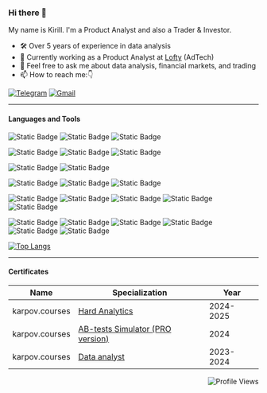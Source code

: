 ### Hi there 👋
My name is Kirill. I'm a Product Analyst and also a Trader & Investor.

- 🛠 Over 5 years of experience in data analysis
- 🔭 Currently working as a Product Analyst at [Lofty](https://lofty.today/) (AdTech)
- 💬 Feel free to ask me about data analysis, financial markets, and trading
- 📫 How to reach me:👇


[![Telegram](https://img.shields.io/badge/Telegram-212529?logo=Telegram&logoColor=orange&color=212529)](https://t.me/Kazakov_KB) [![Gmail](https://img.shields.io/badge/Gmail-212529?logo=gmail&logoColor=orange&color=212529)](mailto:kazakovkirill.mail@gmail.com)

----------
#### Languages and Tools
<img alt="Static Badge" src="https://img.shields.io/badge/Python-blue?logo=Python&logoColor=orange&color=212529"> <img alt="Static Badge" src="https://img.shields.io/badge/Linux-212529?logo=Linux&logoColor=orange&color=212529">  <img alt="Static Badge" src="https://img.shields.io/badge/Git-212529?logo=Git&logoColor=orange&color=212529"> 

<img alt="Static Badge" src="https://img.shields.io/badge/ClickHouse-212529?logo=ClickHouse&logoColor=orange&color=212529"> <img alt="Static Badge" src="https://img.shields.io/badge/PostgreSQL-212529?logo=PostgreSQL&logoColor=orange&color=212529"> <img alt="Static Badge" src="https://img.shields.io/badge/AWS S3-212529?logo=AmazonS3&logoColor=orange&color=212529">

<img alt="Static Badge" src="https://img.shields.io/badge/Pandas-212529?logo=Pandas&logoColor=orange&color=212529"> <img alt="Static Badge" src="https://img.shields.io/badge/Spark-212529?logo=ApacheSpark&logoColor=orange&color=212529">

<img alt="Static Badge" src="https://img.shields.io/badge/FastAPI-212529?logo=FastAPI&logoColor=orange&color=212529"> <img alt="Static Badge" src="https://img.shields.io/badge/AirFlow-212529?logo=apacheairflow&logoColor=orange&color=212529"> <img alt="Static Badge" src="https://img.shields.io/badge/Docker-212529?logo=Docker&logoColor=orange&color=212529">

<img alt="Static Badge" src="https://img.shields.io/badge/Grafana-212529?logo=Grafana&logoColor=orange&color=212529"> <img alt="Static Badge" src="https://img.shields.io/badge/Tableau-212529?logo=tableau&logoColor=orange&color=212529"> <img alt="Static Badge" src="https://img.shields.io/badge/Matplotlib-212529?logo=Matplotlib&logoColor=orange&color=212529"> <img alt="Static Badge" src="https://img.shields.io/badge/Seaborn-212529?logo=Seaborn&logoColor=orange&color=212529"> <img alt="Static Badge" src="https://img.shields.io/badge/Plotly-212529?logo=Plotly&logoColor=orange&color=212529"> 

<img alt="Static Badge" src="https://img.shields.io/badge/Sklearn-212529?logo=scikitlearn&logoColor=orange&color=212529"> <img alt="Static Badge" src="https://img.shields.io/badge/Catboost-212529?logo=catboost&logoColor=orange&color=212529"> 
<img alt="Static Badge" src="https://img.shields.io/badge/Xgboost-212529?logo=xgboost&logoColor=orange&color=212529"> <img alt="Static Badge" src="https://img.shields.io/badge/NumPy-212529?logo=NumPy&logoColor=orange&color=212529"> <img alt="Static Badge" src="https://img.shields.io/badge/SciPy-212529?logo=SciPy&logoColor=orange&color=212529"> <img alt="Static Badge" src="https://img.shields.io/badge/Statsmodels-212529?logo=StatsModels&logoColor=orange&color=212529">

[![Top Langs](https://github-readme-stats.vercel.app/api/top-langs/?username=KazakovKB&hide=css&layout=compact&bg_color=212529&text_color=fd7e14&title_color=ffffff&border_color=212529)](https://github.com/anuraghazra/github-readme-stats)


----------
#### Certificates
|      Name      |  Specialization  |      Year      |
| -------------- |  --------------  | -------------- |
| karpov.courses | [Hard Analytics](https://lab.karpov.courses/certificate/236dcb3d-f2e4-4f6e-8c41-aa8730946dcc/en/) |   2024-2025    |
| karpov.courses | [AB-tests Simulator (PRO version)](https://lab.karpov.courses/certificate/2f048f92-2ddb-4b2d-94b3-433cbfe12f12/en/) |   2024    |
| karpov.courses | [Data analyst](https://lab.karpov.courses/certificate/0e4e94f5-d19d-4743-8e19-fcede3abfc4a/en/) |   2023-2024    |

<p align="right">
  <img alt="Profile Views" src="https://api.visitorbadge.io/api/visitors?path=KazakovKB&label=Profile%20Views&labelColor=%23212529&countColor=%231e2027">
</p>
